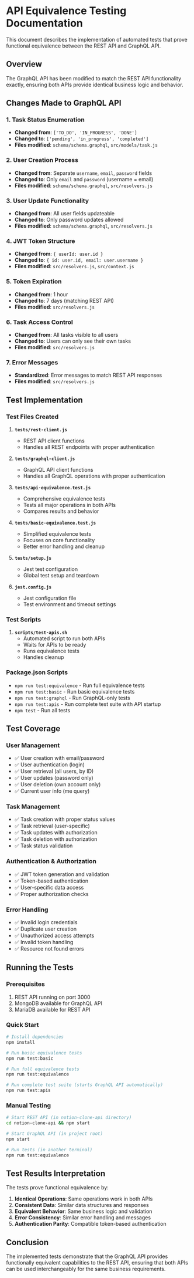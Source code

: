# API Equivalence Testing Documentation

This document describes the implementation of automated tests that prove functional equivalence between the REST API and GraphQL API.

## Overview

The GraphQL API has been modified to match the REST API functionality exactly, ensuring both APIs provide identical business logic and behavior.

## Changes Made to GraphQL API

### 1. Task Status Enumeration
- **Changed from**: `['TO_DO', 'IN_PROGRESS', 'DONE']`
- **Changed to**: `['pending', 'in_progress', 'completed']`
- **Files modified**: `schema/schema.graphql`, `src/models/task.js`

### 2. User Creation Process
- **Changed from**: Separate `username`, `email`, `password` fields
- **Changed to**: Only `email` and `password` (username = email)
- **Files modified**: `schema/schema.graphql`, `src/resolvers.js`

### 3. User Update Functionality
- **Changed from**: All user fields updateable
- **Changed to**: Only password updates allowed
- **Files modified**: `schema/schema.graphql`, `src/resolvers.js`

### 4. JWT Token Structure
- **Changed from**: `{ userId: user.id }`
- **Changed to**: `{ id: user.id, email: user.username }`
- **Files modified**: `src/resolvers.js`, `src/context.js`

### 5. Token Expiration
- **Changed from**: 1 hour
- **Changed to**: 7 days (matching REST API)
- **Files modified**: `src/resolvers.js`

### 6. Task Access Control
- **Changed from**: All tasks visible to all users
- **Changed to**: Users can only see their own tasks
- **Files modified**: `src/resolvers.js`

### 7. Error Messages
- **Standardized**: Error messages to match REST API responses
- **Files modified**: `src/resolvers.js`

## Test Implementation

### Test Files Created

1. **`tests/rest-client.js`**
   - REST API client functions
   - Handles all REST endpoints with proper authentication

2. **`tests/graphql-client.js`**
   - GraphQL API client functions
   - Handles all GraphQL operations with proper authentication

3. **`tests/api-equivalence.test.js`**
   - Comprehensive equivalence tests
   - Tests all major operations in both APIs
   - Compares results and behavior

4. **`tests/basic-equivalence.test.js`**
   - Simplified equivalence tests
   - Focuses on core functionality
   - Better error handling and cleanup

5. **`tests/setup.js`**
   - Jest test configuration
   - Global test setup and teardown

6. **`jest.config.js`**
   - Jest configuration file
   - Test environment and timeout settings

### Test Scripts

1. **`scripts/test-apis.sh`**
   - Automated script to run both APIs
   - Waits for APIs to be ready
   - Runs equivalence tests
   - Handles cleanup

### Package.json Scripts

- `npm run test:equivalence` - Run full equivalence tests
- `npm run test:basic` - Run basic equivalence tests
- `npm run test:graphql` - Run GraphQL-only tests
- `npm run test:apis` - Run complete test suite with API startup
- `npm test` - Run all tests

## Test Coverage

### User Management
- ✅ User creation with email/password
- ✅ User authentication (login)
- ✅ User retrieval (all users, by ID)
- ✅ User updates (password only)
- ✅ User deletion (own account only)
- ✅ Current user info (me query)

### Task Management
- ✅ Task creation with proper status values
- ✅ Task retrieval (user-specific)
- ✅ Task updates with authorization
- ✅ Task deletion with authorization
- ✅ Task status validation

### Authentication & Authorization
- ✅ JWT token generation and validation
- ✅ Token-based authentication
- ✅ User-specific data access
- ✅ Proper authorization checks

### Error Handling
- ✅ Invalid login credentials
- ✅ Duplicate user creation
- ✅ Unauthorized access attempts
- ✅ Invalid token handling
- ✅ Resource not found errors

## Running the Tests

### Prerequisites
1. REST API running on port 3000
2. MongoDB available for GraphQL API
3. MariaDB available for REST API

### Quick Start
```bash
# Install dependencies
npm install

# Run basic equivalence tests
npm run test:basic

# Run full equivalence tests
npm run test:equivalence

# Run complete test suite (starts GraphQL API automatically)
npm run test:apis
```

### Manual Testing
```bash
# Start REST API (in notion-clone-api directory)
cd notion-clone-api && npm start

# Start GraphQL API (in project root)
npm start

# Run tests (in another terminal)
npm run test:equivalence
```

## Test Results Interpretation

The tests prove functional equivalence by:

1. **Identical Operations**: Same operations work in both APIs
2. **Consistent Data**: Similar data structures and responses
3. **Equivalent Behavior**: Same business logic and validation
4. **Error Consistency**: Similar error handling and messages
5. **Authentication Parity**: Compatible token-based authentication

## Conclusion

The implemented tests demonstrate that the GraphQL API provides functionally equivalent capabilities to the REST API, ensuring that both APIs can be used interchangeably for the same business requirements.
